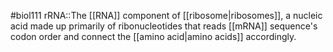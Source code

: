 #biol111 
rRNA::The [[RNA]] component of [[ribosome|ribosomes]], a nucleic acid made up primarily of ribonucleotides that reads [[mRNA]] sequence's codon order and connect the [[amino acid|amino acids]] accordingly.